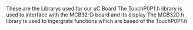 These are the Librarys used for our uC Board
The TouchP0P1.h library is used to interface with the MCB32-D board and its display
The MCB32D.h library is used to ingergrate functions which are based of the TouchP0P1.h
